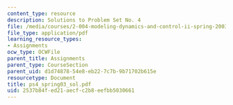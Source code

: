 ```yaml
---
content_type: resource
description: Solutions to Problem Set No. 4
file: /media/courses/2-004-modeling-dynamics-and-control-ii-spring-2003/2537b84fed21aecfc2b8eefbb5030661_ps4_spring03_sol.pdf
file_type: application/pdf
learning_resource_types:
- Assignments
ocw_type: OCWFile
parent_title: Assignments
parent_type: CourseSection
parent_uid: d1d74878-54e8-eb22-7c7b-9b71702b615e
resourcetype: Document
title: ps4_spring03_sol.pdf
uid: 2537b84f-ed21-aecf-c2b8-eefbb5030661
---
```

